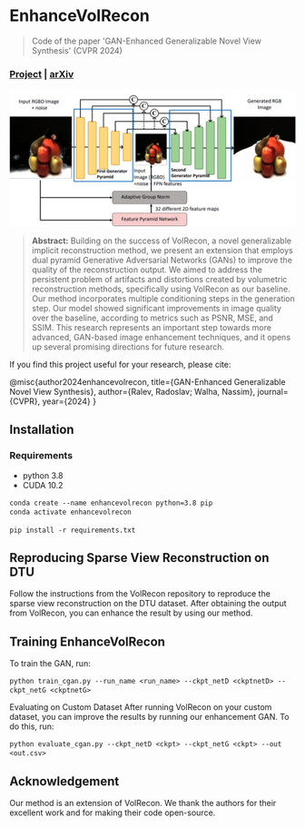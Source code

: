 # EnhanceVolRecon

> Code of the paper 'GAN-Enhanced Generalizable Novel View Synthesis' (CVPR 2024)

### [Project](https://project_website.github.io/EnhanceVolRecon/) | [arXiv](https://arxiv.org/abs/link_to_paper) 

![teaser](./imgs/teaser.jpg)

>**Abstract:** Building on the success of VolRecon, a novel generalizable implicit reconstruction method, we present an extension that employs dual pyramid Generative Adversarial Networks (GANs) to improve the quality of the reconstruction output. We aimed to address the persistent problem of artifacts and distortions created by volumetric reconstruction methods, specifically using VolRecon as our baseline. Our method incorporates multiple conditioning steps in the generation step. Our model showed significant improvements in image quality over the baseline, according to metrics such as PSNR, MSE, and SSIM. This research represents an important step towards more advanced, GAN-based image enhancement techniques, and it opens up several promising directions for future research.


If you find this project useful for your research, please cite: 

@misc{author2024enhancevolrecon,
title={GAN-Enhanced Generalizable Novel View Synthesis},
author={Ralev, Radoslav; Walha, Nassim},
journal={CVPR},
year={2024}
}


## Installation

### Requirements

* python 3.8
* CUDA 10.2

```shell
conda create --name enhancevolrecon python=3.8 pip
conda activate enhancevolrecon

pip install -r requirements.txt
```

## Reproducing Sparse View Reconstruction on DTU
Follow the instructions from the VolRecon repository to reproduce the sparse view reconstruction on the DTU dataset. After obtaining the output from VolRecon, you can enhance the result by using our method.

## Training EnhanceVolRecon
To train the GAN, run:
```shell
python train_cgan.py --run_name <run_name> --ckpt_netD <ckptnetD> --ckpt_netG <ckptnetG> 
```

Evaluating on Custom Dataset
After running VolRecon on your custom dataset, you can improve the results by running our enhancement GAN. To do this, run:
```shell
python evaluate_cgan.py --ckpt_netD <ckpt> --ckpt_netG <ckpt> --out <out.csv>
```
## Acknowledgement
Our method is an extension of VolRecon. We thank the authors for their excellent work and for making their code open-source.




